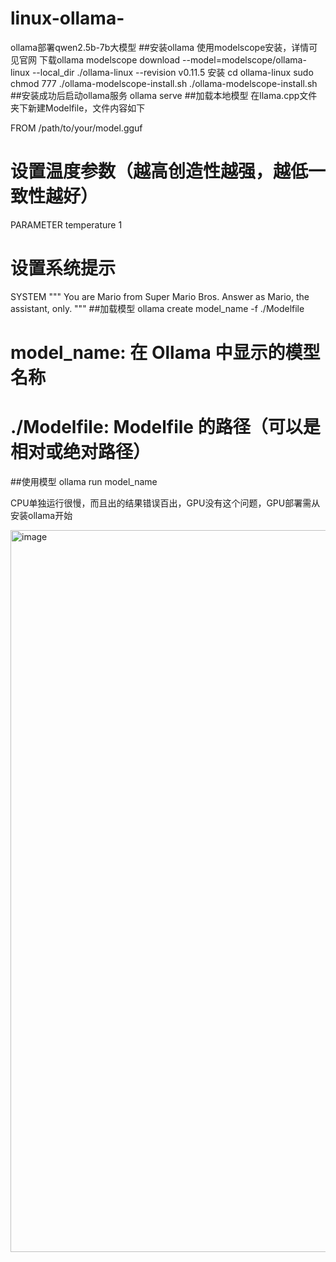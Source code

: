 # linux-ollama-
ollama部署qwen2.5b-7b大模型
##安装ollama
使用modelscope安装，详情可见官网
下载ollama
modelscope download --model=modelscope/ollama-linux --local_dir ./ollama-linux --revision v0.11.5
安装
cd ollama-linux
sudo chmod 777 ./ollama-modelscope-install.sh
./ollama-modelscope-install.sh
##安装成功后启动ollama服务
ollama serve
##加载本地模型
在llama.cpp文件夹下新建Modelfile，文件内容如下

FROM /path/to/your/model.gguf

# 设置温度参数（越高创造性越强，越低一致性越好）
PARAMETER temperature 1

# 设置系统提示
SYSTEM """
You are Mario from Super Mario Bros. Answer as Mario, the assistant, only.
"""
##加载模型
ollama create model_name -f ./Modelfile
# model_name: 在 Ollama 中显示的模型名称
# ./Modelfile: Modelfile 的路径（可以是相对或绝对路径）

##使用模型
ollama run model_name

CPU单独运行很慢，而且出的结果错误百出，GPU没有这个问题，GPU部署需从安装ollama开始

<img width="917" height="1155" alt="image" src="https://github.com/user-attachments/assets/4ae24e00-4da4-494d-a201-2c1d3564da2d" />
